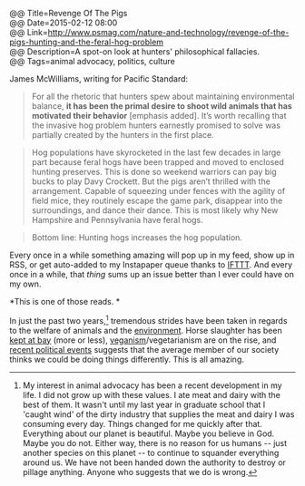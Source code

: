 @@ Title=Revenge Of The Pigs  
@@ Date=2015-02-12 08:00  
@@ Link=http://www.psmag.com/nature-and-technology/revenge-of-the-pigs-hunting-and-the-feral-hog-problem  
@@ Description=A spot-on look at hunters' philosophical fallacies.  
@@ Tags=animal advocacy, politics, culture  

James McWilliams, writing for Pacific Standard:
>For all the rhetoric that hunters spew about maintaining environmental balance, **it has been the primal desire to shoot wild animals that has motivated their behavior** [emphasis added]. It’s worth recalling that the invasive hog problem hunters earnestly promised to solve was partially created by the hunters in the first place.

>Hog populations have skyrocketed in the last few decades in large part because feral hogs have been trapped and moved to enclosed hunting preserves. This is done so weekend warriors can pay big bucks to play Davy Crockett. But the pigs aren’t thrilled with the arrangement. Capable of squeezing under fences with the agility of field mice, they routinely escape the game park, disappear into the surroundings, and dance their dance. This is most likely why New Hampshire and Pennsylvania have feral hogs.

>Bottom line: Hunting hogs increases the hog population. 

Every once in a while something amazing will pop up in my feed, show up in RSS, or get auto-added to my Instapaper queue thanks to [IFTTT](https://ifttt.com/myrecipes/personal/12589716). And every once in a while, that *thing* sums up an issue better than I ever could have on my own.

*This is one of those reads. *

In just the past two years,[^aa] tremendous strides have been taken in regards to the welfare of animals and the [environment](http://www.huffingtonpost.com/2015/02/11/house-keystone-veto_n_6663392.html). Horse slaughter has been [kept at bay](http://www.humanesociety.org/news/press_releases/2014/12/horse-slaughter-bill-continued-121714.html?credit=web_id85541261) (more or less), [veganism](http://cok.net/blog/2013/03/google-confirms-veganism-on-rise/)/vegetarianism are on the rise, and [recent political events](http://www.mlive.com/lansing-news/index.ssf/2014/11/michigan_voters_reject_wolf_hu.html) suggests that the average member of our society thinks we could be doing things differently. This is all amazing.

[^aa]: My interest in animal advocacy has been a recent development in my life. I did not grow up with these values. I ate meat and dairy with the best of them. It wasn't until my last year in graduate school that I 'caught wind' of the dirty industry that supplies the meat and dairy I was consuming every day. Things changed for me quickly after that. Everything about our planet is beautiful. Maybe you believe in God. Maybe you do not. Either way, there is no reason for us humans -- just another species on this planet -- to continue to squander everything around us. We have not been handed down the authority to destroy or pillage anything. Anyone who suggests that we do is wrong.
